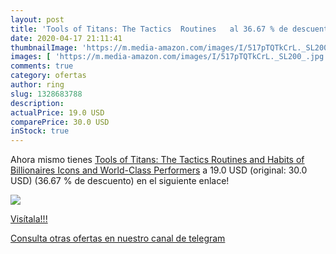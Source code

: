 ```yaml
---
layout: post
title: 'Tools of Titans: The Tactics  Routines   al 36.67 % de descuento'
date: 2020-04-17 21:11:41
thumbnailImage: 'https://m.media-amazon.com/images/I/517pTQTkCrL._SL200_.jpg'
images: [ 'https://m.media-amazon.com/images/I/517pTQTkCrL._SL200_.jpg' ]
comments: true
category: ofertas
author: ring
slug: 1328683788
description:
actualPrice: 19.0 USD
comparePrice: 30.0 USD
inStock: true
---
```


Ahora mismo tienes [Tools of Titans: The Tactics  Routines  and Habits of Billionaires  Icons  and World-Class Performers](https://www.amazon.com/dp/1328683788/?tag=redken08-20) a 19.0 USD (original: 30.0 USD) (36.67 %  de descuento) en el siguiente enlace!

[![](https://m.media-amazon.com/images/I/517pTQTkCrL._SL200_.jpg)](https://www.amazon.com/dp/1328683788/?tag=redken08-20)

[Visítala!!!](https://www.amazon.com/dp/1328683788/?tag=redken08-20)

[Consulta otras ofertas en nuestro canal de telegram](https://t.me/s/ofertas25)

